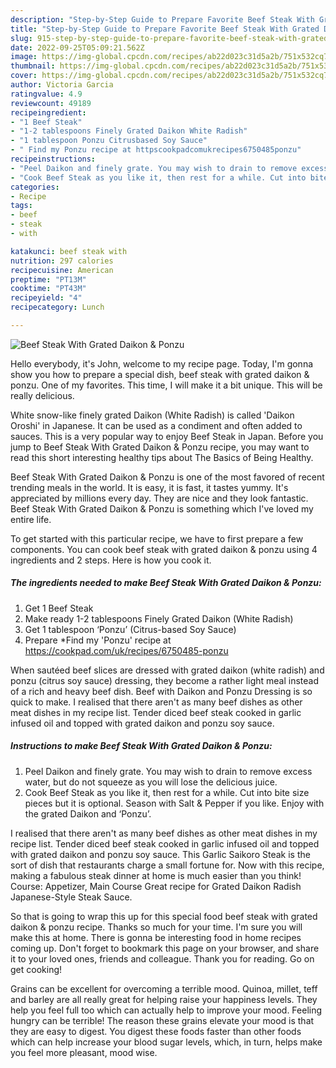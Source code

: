 ```yaml
---
description: "Step-by-Step Guide to Prepare Favorite Beef Steak With Grated Daikon &amp;amp; Ponzu"
title: "Step-by-Step Guide to Prepare Favorite Beef Steak With Grated Daikon &amp;amp; Ponzu"
slug: 915-step-by-step-guide-to-prepare-favorite-beef-steak-with-grated-daikon-and-amp-ponzu
date: 2022-09-25T05:09:21.562Z
image: https://img-global.cpcdn.com/recipes/ab22d023c31d5a2b/751x532cq70/beef-steak-with-grated-daikon-ponzu-recipe-main-photo.jpg
thumbnail: https://img-global.cpcdn.com/recipes/ab22d023c31d5a2b/751x532cq70/beef-steak-with-grated-daikon-ponzu-recipe-main-photo.jpg
cover: https://img-global.cpcdn.com/recipes/ab22d023c31d5a2b/751x532cq70/beef-steak-with-grated-daikon-ponzu-recipe-main-photo.jpg
author: Victoria Garcia
ratingvalue: 4.9
reviewcount: 49189
recipeingredient:
- "1 Beef Steak"
- "1-2 tablespoons Finely Grated Daikon White Radish"
- "1 tablespoon Ponzu Citrusbased Soy Sauce"
- " Find my Ponzu recipe at httpscookpadcomukrecipes6750485ponzu"
recipeinstructions:
- "Peel Daikon and finely grate. You may wish to drain to remove excess water, but do not squeeze as you will lose the delicious juice."
- "Cook Beef Steak as you like it, then rest for a while. Cut into bite size pieces but it is optional. Season with Salt &amp; Pepper if you like. Enjoy with the grated Daikon and ‘Ponzu’."
categories:
- Recipe
tags:
- beef
- steak
- with

katakunci: beef steak with 
nutrition: 297 calories
recipecuisine: American
preptime: "PT13M"
cooktime: "PT43M"
recipeyield: "4"
recipecategory: Lunch

---
```



![Beef Steak With Grated Daikon &amp; Ponzu](https://img-global.cpcdn.com/recipes/ab22d023c31d5a2b/751x532cq70/beef-steak-with-grated-daikon-ponzu-recipe-main-photo.jpg)

Hello everybody, it's John, welcome to my recipe page. Today, I'm gonna show you how to prepare a special dish, beef steak with grated daikon &amp; ponzu. One of my favorites. This time, I will make it a bit unique. This will be really delicious.

White snow-like finely grated Daikon (White Radish) is called &#39;Daikon Oroshi&#39; in Japanese. It can be used as a condiment and often added to sauces. This is a very popular way to enjoy Beef Steak in Japan. Before you jump to Beef Steak With Grated Daikon &amp; Ponzu recipe, you may want to read this short interesting healthy tips about The Basics of Being Healthy.

Beef Steak With Grated Daikon &amp; Ponzu is one of the most favored of recent trending meals in the world. It is easy, it is fast, it tastes yummy. It's appreciated by millions every day. They are nice and they look fantastic. Beef Steak With Grated Daikon &amp; Ponzu is something which I've loved my entire life.


To get started with this particular recipe, we have to first prepare a few components. You can cook beef steak with grated daikon &amp; ponzu using 4 ingredients and 2 steps. Here is how you cook it.

<!--inarticleads1-->

##### The ingredients needed to make Beef Steak With Grated Daikon &amp; Ponzu:

1. Get 1 Beef Steak
1. Make ready 1-2 tablespoons Finely Grated Daikon (White Radish)
1. Get 1 tablespoon ‘Ponzu’ (Citrus-based Soy Sauce)
1. Prepare  *Find my &#39;Ponzu&#39; recipe at https://cookpad.com/uk/recipes/6750485-ponzu


When sautéed beef slices are dressed with grated daikon (white radish) and ponzu (citrus soy sauce) dressing, they become a rather light meal instead of a rich and heavy beef dish. Beef with Daikon and Ponzu Dressing is so quick to make. I realised that there aren&#39;t as many beef dishes as other meat dishes in my recipe list. Tender diced beef steak cooked in garlic infused oil and topped with grated daikon and ponzu soy sauce. 

<!--inarticleads2-->

##### Instructions to make Beef Steak With Grated Daikon &amp; Ponzu:

1. Peel Daikon and finely grate. You may wish to drain to remove excess water, but do not squeeze as you will lose the delicious juice.
1. Cook Beef Steak as you like it, then rest for a while. Cut into bite size pieces but it is optional. Season with Salt &amp; Pepper if you like. Enjoy with the grated Daikon and ‘Ponzu’.


I realised that there aren&#39;t as many beef dishes as other meat dishes in my recipe list. Tender diced beef steak cooked in garlic infused oil and topped with grated daikon and ponzu soy sauce. This Garlic Saikoro Steak is the sort of dish that restaurants charge a small fortune for. Now with this recipe, making a fabulous steak dinner at home is much easier than you think! Course: Appetizer, Main Course Great recipe for Grated Daikon Radish Japanese-Style Steak Sauce. 

So that is going to wrap this up for this special food beef steak with grated daikon &amp; ponzu recipe. Thanks so much for your time. I'm sure you will make this at home. There is gonna be interesting food in home recipes coming up. Don't forget to bookmark this page on your browser, and share it to your loved ones, friends and colleague. Thank you for reading. Go on get cooking!

Grains can be excellent for overcoming a terrible mood. Quinoa, millet, teff and barley are all really great for helping raise your happiness levels. They help you feel full too which can actually help to improve your mood. Feeling hungry can be terrible! The reason these grains elevate your mood is that they are easy to digest. You digest these foods faster than other foods which can help increase your blood sugar levels, which, in turn, helps make you feel more pleasant, mood wise.
